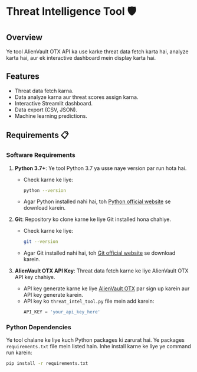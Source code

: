# Threat Intelligence Tool 🛡️

## Overview
Ye tool AlienVault OTX API ka use karke threat data fetch karta hai, analyze karta hai, aur ek interactive dashboard mein display karta hai.

## Features
- Threat data fetch karna.
- Data analyze karna aur threat scores assign karna.
- Interactive Streamlit dashboard.
- Data export (CSV, JSON).
- Machine learning predictions.

## Requirements 📋

### Software Requirements
1. **Python 3.7+**: Ye tool Python 3.7 ya usse naye version par run hota hai.
   - Check karne ke liye:
     ```bash
     python --version
     ```
   - Agar Python installed nahi hai, toh [Python official website](https://www.python.org/downloads/) se download karein.

2. **Git**: Repository ko clone karne ke liye Git installed hona chahiye.
   - Check karne ke liye:
     ```bash
     git --version
     ```
   - Agar Git installed nahi hai, toh [Git official website](https://git-scm.com/downloads) se download karein.

3. **AlienVault OTX API Key**: Threat data fetch karne ke liye AlienVault OTX API key chahiye.
   - API key generate karne ke liye [AlienVault OTX](https://otx.alienvault.com/api/) par sign up karein aur API key generate karein.
   - API key ko `threat_intel_tool.py` file mein add karein:
     ```python
     API_KEY = 'your_api_key_here'
     ```

### Python Dependencies
Ye tool chalane ke liye kuch Python packages ki zarurat hai. Ye packages `requirements.txt` file mein listed hain. Inhe install karne ke liye ye command run karein:
```bash
pip install -r requirements.txt

